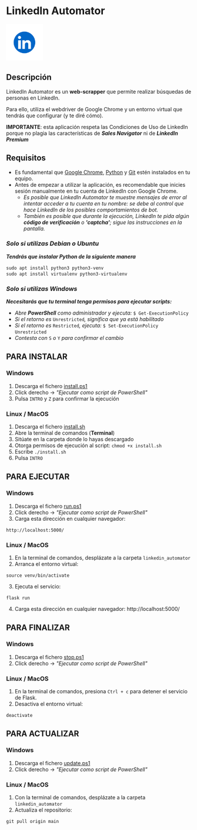 # LinkedIn Automator
<img src="static/LinkedIn_Logo.png" alt="LinkedIn Logo" width="100">

## Descripción
LinkedIn Automator es un **web-scrapper** que permite realizar búsquedas de personas en LinkedIn. 

Para ello, utiliza el webdriver de Google Chrome y un entorno virtual que tendrás que configurar (y te diré cómo).

**IMPORTANTE**: esta aplicación respeta las Condiciones de Uso de LinkedIn porque no plagia las características de ***Sales Navigator*** ni de ***LinkedIn Premium***

## Requisitos

* Es fundamental que [Google Chrome](https://www.google.com/intl/es_es/chrome/), [Python](https://www.python.org/downloads/) y [Git](https://git-scm.com/downloads?ref=allthings.how) estén instalados en tu equipo.
* Antes de empezar a utilizar la aplicación, es recomendable que inicies sesión manualmente en tu cuenta de LinkedIn con Google Chrome. 
    * *Es posible que LinkedIn Automator te muestre mensajes de error al intentar acceder a tu cuenta en tu nombre: se debe al control que hace LinkedIn de los posibles comportamientos de bot.*
    * *También es posible que durante la ejecución, LinkedIn te pida algún **código de verificación** o **'captcha'**; sigue las instrucciones en la pantalla.*

### *Solo si utilizas Debian o Ubuntu*
***Tendrás que instalar Python de la siguiente manera***

```
sudo apt install python3 python3-venv
sudo apt install virtualenv python3-virtualenv
```


### *Solo si utilizas Windows*
***Necesitarás que tu terminal tenga permisos para ejecutar scripts:***

* *Abre **PowerShell** como administrador y ejecuta:* ```$ Get-ExecutionPolicy```
* *Si el retorno es* ```Unrestricted```*, significa que ya está habilitado*
* *Si el retorno es* ```Restricted```*, ejecuta:* ``` $ Set-ExecutionPolicy Unrestricted ```
* *Contesta con* ```S``` *o* ```Y``` *para confirmar el cambio*


## PARA INSTALAR

### Windows
1. Descarga el fichero [install.ps1](https://github.com/Metalex84/linkedin_automator/blob/main/install.ps1)
2. Click derecho -> *"Ejecutar como script de PowerShell"*
3. Pulsa ```INTRO``` y ```Z``` para confirmar la ejecución

### Linux / MacOS
1. Descarga el fichero [install.sh](https://github.com/Metalex84/linkedin_automator/blob/main/install.sh)
2. Abre la terminal de comandos (**Terminal**)
3. Sitúate en la carpeta donde lo hayas descargado
4. Otorga permisos de ejecución al script: ```chmod +x install.sh```
4. Escribe ```./install.sh```
5. Pulsa ```INTRO``` 

## PARA EJECUTAR
### Windows
1. Descarga el fichero [run.ps1](https://github.com/Metalex84/linkedin_automator/blob/main/run.ps1)
2. Click derecho -> *"Ejecutar como script de PowerShell"*
3. Carga esta dirección en cualquier navegador:
```
http://localhost:5000/
```

### Linux / MacOS
1. En la terminal de comandos, desplázate a la carpeta ```linkedin_automator```
2. Arranca el entorno virtual:
```
source venv/bin/activate
```
3. Ejecuta el servicio:
```
flask run
```
4. Carga esta dirección en cualquier navegador:
http://localhost:5000/

## PARA FINALIZAR
### Windows
1. Descarga el fichero [stop.ps1](https://github.com/Metalex84/linkedin_automator/blob/main/stop.ps1)
2. Click derecho -> *"Ejecutar como script de PowerShell"*

### Linux / MacOS
1. En la terminal de comandos, presiona ```Ctrl + c``` para detener el servicio de Flask.
2. Desactiva el entorno virtual:
```
deactivate
```
## PARA ACTUALIZAR
### Windows
1. Descarga el fichero [update.ps1](https://github.com/Metalex84/linkedin_automator/blob/main/update.ps1)
2. Click derecho -> *"Ejecutar como script de PowerShell"*

### Linux / MacOS
1. Con la terminal de comandos, desplázate a la carpeta ```linkedin_automator```
2. Actualiza el repositorio:
```
git pull origin main
```

